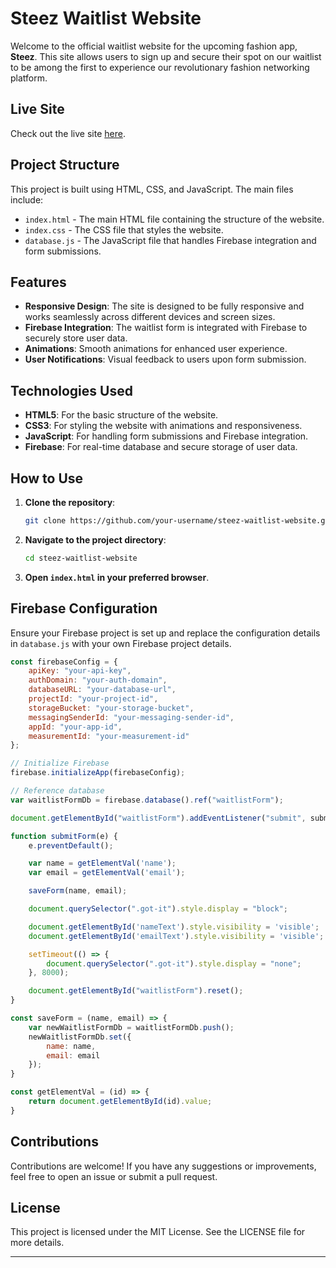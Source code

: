 # Steez Waitlist Website

Welcome to the official waitlist website for the upcoming fashion app, **Steez**. This site allows users to sign up and secure their spot on our waitlist to be among the first to experience our revolutionary fashion networking platform.

## Live Site

Check out the live site [here](http://www.thesteezapp.com).

## Project Structure

This project is built using HTML, CSS, and JavaScript. The main files include:

- `index.html` - The main HTML file containing the structure of the website.
- `index.css` - The CSS file that styles the website.
- `database.js` - The JavaScript file that handles Firebase integration and form submissions.

## Features

- **Responsive Design**: The site is designed to be fully responsive and works seamlessly across different devices and screen sizes.
- **Firebase Integration**: The waitlist form is integrated with Firebase to securely store user data.
- **Animations**: Smooth animations for enhanced user experience.
- **User Notifications**: Visual feedback to users upon form submission.

## Technologies Used

- **HTML5**: For the basic structure of the website.
- **CSS3**: For styling the website with animations and responsiveness.
- **JavaScript**: For handling form submissions and Firebase integration.
- **Firebase**: For real-time database and secure storage of user data.

## How to Use

1. **Clone the repository**:
   ```bash
   git clone https://github.com/your-username/steez-waitlist-website.git
   ```

2. **Navigate to the project directory**:
   ```bash
   cd steez-waitlist-website
   ```

3. **Open `index.html` in your preferred browser**.

## Firebase Configuration

Ensure your Firebase project is set up and replace the configuration details in `database.js` with your own Firebase project details.

```javascript
const firebaseConfig = {
    apiKey: "your-api-key",
    authDomain: "your-auth-domain",
    databaseURL: "your-database-url",
    projectId: "your-project-id",
    storageBucket: "your-storage-bucket",
    messagingSenderId: "your-messaging-sender-id",
    appId: "your-app-id",
    measurementId: "your-measurement-id"
};

// Initialize Firebase
firebase.initializeApp(firebaseConfig);

// Reference database
var waitlistFormDb = firebase.database().ref("waitlistForm");

document.getElementById("waitlistForm").addEventListener("submit", submitForm);

function submitForm(e) {
    e.preventDefault();

    var name = getElementVal('name');
    var email = getElementVal('email');

    saveForm(name, email);

    document.querySelector(".got-it").style.display = "block";

    document.getElementById('nameText').style.visibility = 'visible';
    document.getElementById('emailText').style.visibility = 'visible';

    setTimeout(() => {
        document.querySelector(".got-it").style.display = "none";
    }, 8000);

    document.getElementById("waitlistForm").reset();
}

const saveForm = (name, email) => {
    var newWaitlistFormDb = waitlistFormDb.push();
    newWaitlistFormDb.set({
        name: name,
        email: email
    });
}

const getElementVal = (id) => {
    return document.getElementById(id).value;
}
```

## Contributions

Contributions are welcome! If you have any suggestions or improvements, feel free to open an issue or submit a pull request.

## License

This project is licensed under the MIT License. See the LICENSE file for more details.

---
